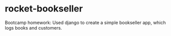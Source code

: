 rocket-bookseller
=================

Bootcamp homework: Used django to create a simple bookseller app, which logs books and customers. 
